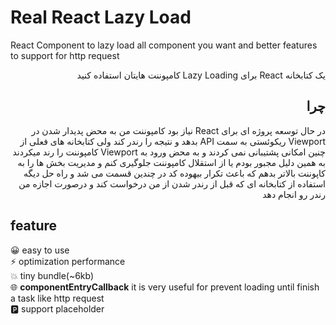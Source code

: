 # Real React Lazy Load
React Component to lazy load all component you want and better features to support for http request  
<div dir="rtl"  style="direction: rtl;text-align: right;">
    یک کتابخانه React برای Lazy Loading کامپوننت هایتان استفاده کنید 
</div>
<div dir="rtl"  style="direction: rtl;text-align: right;">

## چرا
در حال توسعه پروژه ای برای React نیاز بود کامپوننت من به محض پدیدار شدن در Viewport ریکوئستی به سمت API بدهد و نتیجه را رندر کند ولی کتابخانه های فعلی از چنین امکانی پشتیبانی نمی کردند و به محض ورود به Viewport کامپوننت را رند میکردند به همین دلیل مجبور بودم یا از استقلال کامپوننت جلوگیری کنم و مدیریت بخش ها را به کاپوننت بالاتر بدهم که باعث تکرار بیهوده کد در چندین قسمت می شد و راه حل دیگه استفاده از کتابخانه ای که قبل از رندر شدن از من درخواست کند و درصورت اجازه من رندر رو انجام دهد

</div>

## feature
😀    easy to use  
⚡️ optimization performance  
💥    tiny bundle(~6kb)  
🌐    **componentEntryCallback** it is very useful for prevent loading until finish a task like http request  
🅿️   support placeholder

